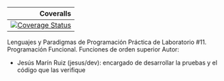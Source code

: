 |Coveralls|
|--------:|
|[![Coverage Status](https://coveralls.io/repos/alu0100502114/LPP_1_prct11/badge.svg?branch=jesus%2Fdev&service=github)](https://coveralls.io/github/alu0100502114/LPP_1_prct11?branch=jesus%2Fdev)|
Lenguajes y Paradigmas de Programación
Práctica de Laboratorio #11. Programación Funcional. Funciones de orden superior
Autor: 
   - Jesús Marín Ruiz (jesus/dev): encargado de desarrollar la pruebas y el código que las verifique

